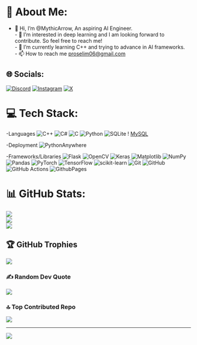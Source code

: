 # 💫 About Me:
- 👋 Hi, I’m @MythicArrow, An aspiring AI Engineer.<br>- 👀 I’m interested in deep learning and I am looking forward to contribute. So feel free to reach me!<br>- 🌱 I’m currently learning C++ and trying to advance in AI frameworks.<br>- 📫 How to reach me proselim06@gmail.com


## 🌐 Socials:
[![Discord](https://img.shields.io/badge/Discord-%237289DA.svg?logo=discord&logoColor=white)](https://discord.gg/https://discordapp.com/users/1278315685046517842/) [![Instagram](https://img.shields.io/badge/Instagram-%23E4405F.svg?logo=Instagram&logoColor=white)](https://instagram.com/mythereus) [![X](https://img.shields.io/badge/X-black.svg?logo=X&logoColor=white)](https://x.com/@Mythereus2) 

# 💻 Tech Stack:
-Languages
![C++](https://img.shields.io/badge/c++-%2300599C.svg?style=plastic&logo=c%2B%2B&logoColor=white) ![C#](https://img.shields.io/badge/c%23-%23239120.svg?style=plastic&logo=csharp&logoColor=white) ![C](https://img.shields.io/badge/c-%2300599C.svg?style=plastic&logo=c&logoColor=white) ![Python](https://img.shields.io/badge/python-3670A0?style=plastic&logo=python&logoColor=ffdd54) ![SQLite](https://img.shields.io/badge/sqlite-%2307405e.svg?style=plastic&logo=sqlite&logoColor=white)
!
[MySQL](https://img.shields.io/badge/mysql-4479A1.svg?style=plastic&logo=mysql&logoColor=white) 

-Deployment 
![PythonAnywhere](https://img.shields.io/badge/pythonanywhere-%232F9FD7.svg?style=plastic&logo=pythonanywhere&logoColor=151515)
 
-Frameworks/Libraries
![Flask](https://img.shields.io/badge/flask-%23000.svg?style=plastic&logo=flask&logoColor=white) ![OpenCV](https://img.shields.io/badge/opencv-%23white.svg?style=plastic&logo=opencv&logoColor=white)  ![Keras](https://img.shields.io/badge/Keras-%23D00000.svg?style=plastic&logo=Keras&logoColor=white) ![Matplotlib](https://img.shields.io/badge/Matplotlib-%23ffffff.svg?style=plastic&logo=Matplotlib&logoColor=black) ![NumPy](https://img.shields.io/badge/numpy-%23013243.svg?style=plastic&logo=numpy&logoColor=white) ![Pandas](https://img.shields.io/badge/pandas-%23150458.svg?style=plastic&logo=pandas&logoColor=white) ![PyTorch](https://img.shields.io/badge/PyTorch-%23EE4C2C.svg?style=plastic&logo=PyTorch&logoColor=white) ![TensorFlow](https://img.shields.io/badge/TensorFlow-%23FF6F00.svg?style=plastic&logo=TensorFlow&logoColor=white) ![scikit-learn](https://img.shields.io/badge/scikit--learn-%23F7931E.svg?style=plastic&logo=scikit-learn&logoColor=white) ![Git](https://img.shields.io/badge/git-%23F05033.svg?style=plastic&logo=git&logoColor=white) ![GitHub](https://img.shields.io/badge/github-%23121011.svg?style=plastic&logo=github&logoColor=white) ![GitHub Actions](https://img.shields.io/badge/github%20actions-%232671E5.svg?style=plastic&logo=githubactions&logoColor=white) ![GithubPages](https://img.shields.io/badge/github%20pages-121013?style=plastic&logo=github&logoColor=white)
# 📊 GitHub Stats:
![](https://github-readme-stats.vercel.app/api?username=MythicArrow&theme=aura_dark&hide_border=false&include_all_commits=true&count_private=true)<br/>
![](https://github-readme-streak-stats.herokuapp.com/?user=MythicArrow&theme=aura_dark&hide_border=false)<br/>
![](https://github-readme-stats.vercel.app/api/top-langs/?username=MythicArrow&theme=aura_dark&hide_border=false&include_all_commits=true&count_private=true&layout=compact)

## 🏆 GitHub Trophies
![](https://github-profile-trophy.vercel.app/?username=MythicArrow&theme=aura_dark&no-frame=false&no-bg=false&margin-w=4)

### ✍️ Random Dev Quote
![](https://quotes-github-readme.vercel.app/api?type=horizontal&theme=aura_dark)

### 🔝 Top Contributed Repo
![](https://github-contributor-stats.vercel.app/api?username=MythicArrow&limit=5&theme=aura_dark&combine_all_yearly_contributions=true)

---
[![](https://visitcount.itsvg.in/api?id=MythicArrow&icon=0&color=1)](https://visitcount.itsvg.in)

<!-- Proudly created with GPRM ( https://gprm.itsvg.in ) -->


